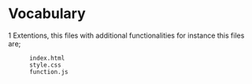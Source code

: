 # Vocabulary
1 Extentions, this files with additional functionalities for instance this files are;
          
          index.html
          style.css
          function.js
<!-- 2 Syntax, are rules that define the structure of how the code is written i a particular language

3 Clonning, is a process of copy/pasting someone repository to your local machine

 4 Forking, copy/pasting someone repository in to your github account 

  -->